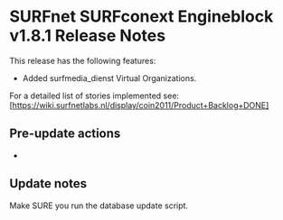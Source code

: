 # SURFnet SURFconext Engineblock v1.8.1 Release Notes #

This release has the following  features:
* Added surfmedia_dienst Virtual Organizations.

For a detailed list of stories implemented see:
[https://wiki.surfnetlabs.nl/display/coin2011/Product+Backlog+DONE]

Pre-update actions
------------------

-

Update notes
------------

Make SURE you run the database update script.